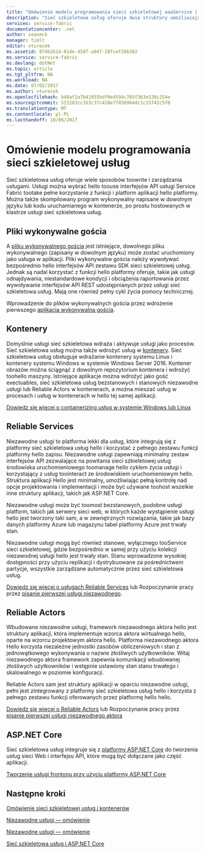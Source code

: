 ```yaml
---
title: "Omówienie modelu programowania sieci szkieletowej aaaService | Dokumentacja firmy Microsoft"
description: "Sieć szkieletowa usług oferuje dwie struktury umożliwiający tworzenie usług: hello aktora framework i hello usługi framework. Oferują one kompromisy różne prostoty i kontroli."
services: service-fabric
documentationcenter: .net
author: seanmck
manager: timlt
editor: vturecek
ms.assetid: 974b2614-014e-4587-a947-28fcef28b382
ms.service: service-fabric
ms.devlang: dotNet
ms.topic: article
ms.tgt_pltfrm: NA
ms.workload: NA
ms.date: 07/02/2017
ms.author: vturecek
ms.openlocfilehash: b48af2a7b41935bdf0e4594c765f363e520c254e
ms.sourcegitcommit: 523283cc1b3c37c428e77850964dc1c33742c5f0
ms.translationtype: MT
ms.contentlocale: pl-PL
ms.lasthandoff: 10/06/2017
---
```

# <a name="service-fabric-programming-model-overview"></a>Omówienie modelu programowania sieci szkieletowej usług
Sieć szkieletowa usług oferuje wiele sposobów toowrite i zarządzania usługami. Usługi można wybrać hello toouse interfejsów API usługi Service Fabric tootake pełne korzystanie z funkcji i platform aplikacji hello platformy. Można także skompilowany program wykonywalny napisane w dowolnym języku lub kodu uruchamianego w kontenerze, po prostu hostowanych w klastrze usługi sieć szkieletowa usług.

## <a name="guest-executables"></a>Pliki wykonywalne gościa
A [pliku wykonywalnego gościa](service-fabric-deploy-existing-app.md) jest istniejące, dowolnego pliku wykonywalnego (zapisany w dowolnym języku) może zostać uruchomiony jako usługa w aplikacji. Pliki wykonywalne gościa należy wywoływać bezpośrednio hello interfejsów API zestawu SDK sieci szkieletowej usług. Jednak są nadal korzystać z funkcji hello platformy oferuje, takie jak usługi odnajdywania, niestandardowe kondycji i obciążenia raportowania przez wywoływanie interfejsów API REST udostępnianych przez usługi sieć szkieletowa usług. Mają one również pełny cykl życia pomocy technicznej.

Wprowadzenie do plików wykonywalnych gościa przez wdrożenie pierwszego [aplikacja wykonywalna gościa](service-fabric-deploy-existing-app.md).

## <a name="containers"></a>Kontenery
Domyślnie usługi sieć szkieletowa wdraża i aktywuje usługi jako procesów. Sieć szkieletowa usług można także wdrożyć usług w [kontenery](service-fabric-containers-overview.md). Sieć szkieletowa usług obsługuje wdrażanie kontenery systemu Linux i kontenery systemu Windows w systemie Windows Server 2016. Kontener obrazów można ściągnąć z dowolnym repozytorium kontenera i wdrożyć toohello maszyny. Istniejące aplikacje można wdrożyć jako gość exectuables, sieć szkieletowa usług bezstanowych i stanowych niezawodne usługi lub Reliable Actors w kontenerach, a można mieszać usług w procesach i usług w kontenerach w hello tej samej aplikacji.

[Dowiedz się więcej o containerizing usług w systemie Windows lub Linux](service-fabric-deploy-container.md)

## <a name="reliable-services"></a>Reliable Services
Niezawodne usługi to platforma lekki dla usług, które integrują się z platformy sieć szkieletowa usług hello i korzystać z pełnego zestawu funkcji platformy hello zapisu. Niezawodne usługi zapewniają minimalny zestaw interfejsów API zezwalające na powitania sieci szkieletowej usług środowiska uruchomieniowego toomanage hello cyklem życia usługi i korzystający z usług toointeract ze środowiskiem uruchomieniowym hello. Struktura aplikacji Hello jest minimalny, umożliwiając pełną kontrolę nad opcje projektowania i implementacji i może być używane toohost wszelkie inne struktury aplikacji, takich jak ASP.NET Core.

Niezawodne usługi może być toomost bezstanowych, podobne usługi platform, takich jak serwery sieci web, w których każde wystąpienie usługi hello jest tworzony taki sam, a w zewnętrznych rozwiązania, takie jak bazy danych platformy Azure lub magazynu tabel platformy Azure jest trwały stan.

Niezawodne usługi mogą być również stanowe, wyłącznego tooService sieci szkieletowej, gdzie bezpośrednio w samej przy użyciu kolekcji niezawodnej usługi hello jest trwały stan. Stanu wprowadzone wysokiej dostępności przy użyciu replikacji i dystrybuowane za pośrednictwem partycje, wszystkie zarządzane automatycznie przez sieć szkieletowa usług.

[Dowiedz się więcej o usługach Reliable Services](service-fabric-reliable-services-introduction.md) lub Rozpoczynanie pracy przez [pisanie pierwszej usługi niezawodnego](service-fabric-reliable-services-quick-start.md).

## <a name="reliable-actors"></a>Reliable Actors
Wbudowane niezawodne usługi, framework niezawodnego aktora hello jest struktury aplikacji, która implementuje wzorca aktora wirtualnego hello, oparte na wzorcu projektowym aktora hello. Platforma niezawodnego aktora Hello korzysta niezależne jednostki zasobów obliczeniowych i stan z jednowątkowego wykonywania o nazwie złośliwych użytkowników. Witaj niezawodnego aktora framework zapewnia komunikacji wbudowanej złośliwych użytkowników i wstępnie ustawiony stan stanu trwałego i skalowalnego w poziomie konfiguracji.

Reliable Actors sam jest struktury aplikacji w oparciu niezawodne usługi, pełni jest zintegrowany z platformy sieć szkieletowa usług hello i korzysta z pełnego zestawu funkcji oferowanych przez platformę hello hello.

[Dowiedz się więcej o Reliable Actors](service-fabric-reliable-actors-introduction.md) lub Rozpoczynanie pracy przez [pisanie pierwszej usługi niezawodnego aktora](service-fabric-reliable-actors-get-started.md)

## <a name="aspnet-core"></a>ASP.NET Core
Sieć szkieletowa usług integruje się z [platformy ASP.NET Core](service-fabric-reliable-services-communication-aspnetcore.md) do tworzenia usług sieci Web i interfejsu API, które mogą być dołączane jako część aplikacji. 

[Tworzenie usługi frontonu przy użyciu platformy ASP.NET Core](service-fabric-add-a-web-frontend.md)

## <a name="next-steps"></a>Następne kroki
[Omówienie sieci szkieletowej usług i kontenerów](service-fabric-containers-overview.md)

[Niezawodne usługi — omówienie](service-fabric-reliable-services-introduction.md)

[Niezawodne usługi — omówienie](service-fabric-reliable-actors-introduction.md)

[Sieć szkieletowa usług i ASP.NET Core](service-fabric-reliable-services-communication-aspnetcore.md)




